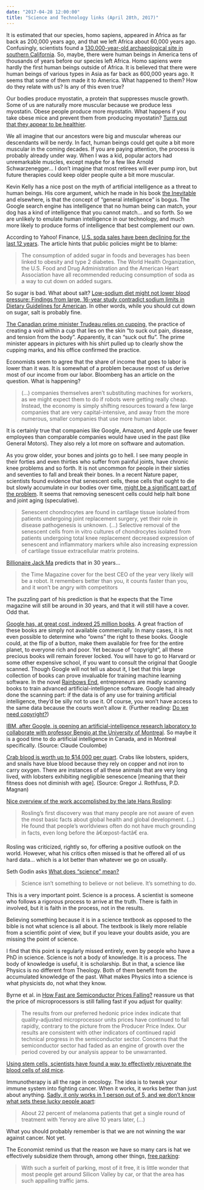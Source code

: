 ```yaml
---
date: "2017-04-28 12:00:00"
title: "Science and Technology links (April 28th, 2017)"
---
```




It is estimated that our species, homo sapiens, appeared in Africa as far back as 200,000 years ago, and that we left Africa about 60,000 years ago. Confusingly, scientists found a [130,000-year-old archaeological site in southern California](https://www.nature.com/nature/journal/v544/n7651/full/nature22065.html). So, maybe, there were human beings in America tens of thousands of years before our species left Africa. Homo sapiens were hardly the first human beings outside of Africa. It is believed that there were human beings of various types in Asia as far back as 600,000 years ago. It seems that some of them made it to America. What happened to them? How do they relate with us? Is any of this even true?

Our bodies produce myostatin, a protein that suppresses muscle growth. Some of us are naturally more muscular because we produce less myostatin. Obese people produce more myostatin. What happens if you take obese mice and prevent them from producing myostatin? [Turns out that they appear to be healthier](https://www.sciencedaily.com/releases/2017/04/170425153812.htm).

We all imagine that our ancestors were big and muscular whereas our descendants will be nerdy. In fact, human beings could get quite a bit more muscular in the coming decades. If you are paying attention, the process is probably already under way. When I was a kid, popular actors had unremarkable muscles, except maybe for a few like Arnold Schwarzenegger&hellip; I don&rsquo;t imagine that most retirees will ever pump iron, but future therapies could keep older people quite a bit more muscular.

Kevin Kelly has a nice post on the myth of artificial intelligence as a threat to human beings. His core argument, which he made in his book [the Inevitable](https://www.amazon.com/Inevitable-Understanding-Technological-Forces-Future/dp/0525428089/) and elsewhere, is that the concept of &ldquo;general intelligence&rdquo; is bogus. The Google search engine has intelligence that no human being can match, your dog has a kind of intelligence that you cannot match&hellip; and so forth. So we are unlikely to emulate human intelligence in our technology, and much more likely to produce forms of intelligence that best complement our own. 

According to Yahoo! Finance, [U.S. soda sales have been declining for the last 12 years](https://finance.yahoo.com/news/u-soda-sales-drops-12th-184208548.html). The article hints that public policies might be to blame:

> The consumption of added sugar in foods and beverages has been linked to obesity and type 2 diabetes. The World Health Organization, the U.S. Food and Drug Administration and the American Heart Association have all recommended reducing consumption of soda as a way to cut down on added sugars.


So sugar is bad. What about salt? [Low-sodium diet might not lower blood pressure: Findings from large, 16-year study contradict sodium limits in Dietary Guidelines for American](https://www.sciencedaily.com/releases/2017/04/170425124909.htm). In other words, while you should cut down on sugar, salt is probably fine.

[The Canadian prime minister Trudeau relies on cupping](http://news.nationalpost.com/health/justin-trudeau-uses-cupping-ancient-skin-therapy-popular-among-athletes-celebrities-photos-reveal), the practice of creating a void within a cup that lies on the skin &ldquo;to suck out pain, disease, and tension from the body&rdquo;. Apparently, it can &ldquo;suck out flu&rdquo;. The prime minister appears in pictures with his shirt pulled up to clearly show the cupping marks, and his office confirmed the practice. 

Economists seem to agree that the share of income that goes to labor is lower than it was. It is somewhat of a problem because most of us derive most of our income from our labor. Bloomberg has an article on the question. What is happening?

> (&hellip;) companies themselves aren&rsquo;t substituting machines for workers, as we might expect them to do if robots were getting really cheap. Instead, the economy is simply shifting resources toward a few large companies that are very capital-intensive, and away from the more numerous, smaller companies that use more human labor.


It is certainly true that companies like Google, Amazon, and Apple use fewer employees than comparable companies would have used in the past (like General Motors). They also rely a lot more on software and automation.

As you grow older, your bones and joints go to hell. I see many people in their forties and even thirties who suffer from painful joints, have chronic knee problems and so forth. It is not uncommon for people in their sixties and seventies to fall and break their bones. In a recent Nature paper, scientists found evidence that senescent cells, these cells that ought to die but slowly accumulate in our bodies over time, [might be a significant part of the problem](http://www.nature.com/nm/journal/vaop/ncurrent/full/nm.4324.html). It seems that removing senescent cells could help halt bone and joint aging (speculative).

> Senescent chondrocytes are found in cartilage tissue isolated from patients undergoing joint replacement surgery, yet their role in disease pathogenesis is unknown. (&hellip;) Selective removal of the senescent cells from in vitro cultures of chondrocytes isolated from patients undergoing total knee replacement decreased expression of senescent and inflammatory markers while also increasing expression of cartilage tissue extracellular matrix proteins. 


[Billionaire Jack Ma](http://www.cnbc.com/2017/04/24/jack-ma-robots-ai-internet-decades-of-pain.html) predicts that in 30 years&hellip;

>  the Time Magazine cover for the best CEO of the year very likely will be a robot. It remembers better than you, it counts faster than you, and it won&rsquo;t be angry with competitors


The puzzling part of his prediction is that he expects that the Time magazine will still be around in 30 years, and that it will still have a cover. Odd that.

[Google has, at great cost, indexed 25 million books](https://www.theatlantic.com/technology/archive/2017/04/the-tragedy-of-google-books/523320/). A great fraction of these books are simply not available commercially. In many cases, it is not even possible to determine who &ldquo;owns&rdquo; the right to these books. Google could, at the flip of a button, make them available for free for the entire planet, to everyone rich and poor. Yet because of &ldquo;copyright&rdquo;, all these precious books will remain forever locked. You will have to go to Harvard or some other expensive school, if you want to consult the original that Google scanned. Though Google will not tell us about it, I bet that this large collection of books can prove invaluable for training machine learning software. In the novel [Rainbows End](/lemire/blog/2015/09/04/revisiting-vernor-vinges-predictions-for-2025/), entrepreneurs are madly scanning books to train advanced artificial-intelligence software. Google had already done the scanning part: if the data is of any use for training artificial intelligence, they&rsquo;d be silly not to use it. Of course, you won&rsquo;t have access to the same data because the courts won&rsquo;t allow it. (Further reading: [Do we need copyright?](/lemire/blog/2012/03/22/do-we-need-copyright/))

[IBM, after Google, is opening an artificial-intelligence research laboratory to collaborate with professor Bengio at the University of Montreal](http://nouvelles.umontreal.ca/article/2017/04/20/ibm-ouvrira-un-laboratoire-a-montreal-pour-collaborer-avec-le-mila/). So maybe it is a good time to do artificial intelligence in Canada, and in Montreal specifically. (Source: Claude Coulombe)

[Crab blood is worth up to $14,000 per quart](http://www.popularmechanics.com/science/health/a26038/the-blood-of-the-crab/). Crabs like lobsters, spiders, and snails have blue blood because they rely on copper and not iron to carry oxygen. There are instances of all these animals that are very long lived, with lobsters exhibiting negligible senescence [meaning that their fitness does not diminish with age]. (Source: Gregor J. Rothfuss, P.D. Magnan)

[Nice overview of the work accomplished by the late Hans Rosling](http://blogs.bmj.com/bmj/2017/02/14/seeing-human-lives-in-spreadsheets-the-work-of-hans-rosling/):

> Rosling&rsquo;s first discovery was that many people are not aware of even the most basic facts about global health and global development. (&hellip;) He found that people&rsquo;s worldviews often do not have much grounding in facts, even long before the â€œpost-factâ€ era.


Rosling was criticized, rightly so, for offering a positive outlook on the world. However, what his critics often missed is that he offered all of us hard data&hellip; which is a lot better than whatever we go on usually.

Seth Godin asks [What does &ldquo;science&rdquo; mean?](http://sethgodin.typepad.com/seths_blog/2017/04/what-does-science-mean.html)

> Science isn&rsquo;t something to believe or not believe. It&rsquo;s something to do.


This is a very important point. Science is a process. A scientist is someone who follows a rigorous process to arrive at the truth. There is faith in involved, but it is faith in the process, not in the results.

Believing something because it is in a science textbook as opposed to the bible is not what science is all about. The textbook is likely more reliable from a scientific point of view, but if you leave your doubts aside, you are missing the point of science.

I find that this point is regularly missed entirely, even by people who have a PhD in science. Science is not a body of knowledge. It is a process. The body of knowledge is useful, it is scholarship. But in that, a science like Physics is no different from Theology. Both of them benefit from the accumulated knowledge of the past. What makes Physics into a science is what physicists do, not what they know.

Byrne et al. in [How Fast are Semiconductor Prices Falling?](http://onlinelibrary.wiley.com/doi/10.1111/roiw.12308/abstract?campaign=wolearlyview) reassure us that the price of microprocessors is still falling fast if you adjust for quality:

> The results from our preferred hedonic price index indicate that quality-adjusted microprocessor units prices have continued to fall rapidly, contrary to the picture from the Producer Price Index. Our results are consistent with other indicators of continued rapid technical progress in the semiconductor sector. Concerns that the semiconductor sector had faded as an engine of growth over the period covered by our analysis appear to be unwarranted.



[Using stem cells, scientists have found a way to effectively rejuvenate the blood cells of old mice](https://www.nature.com/articles/ncomms14533).

Immunotherapy is all the rage in oncology. The idea is to tweak your immune system into fighting cancer. When it works, it works better than just about anything. [Sadly, it only works in 1 person out of 5, and we don&rsquo;t know what sets these lucky people apart](https://www.technologyreview.com/s/604086/immunotherapy-pioneer-james-allison-has-unfinished-business-with-cancer/):

> About 22 percent of melanoma patients that get a single round of treatment with Yervoy are alive 10 years later, (&hellip;)


What you should probably remember is that we are not winning the war against cancer. Not yet.

The Economist remind us that the reason we have so many cars is hat we effectively subsidize them through, among other things, [free parking](http://www.economist.com/news/briefing/21720269-dont-let-people-park-free-how-not-create-traffic-jams-pollution-and-urban-sprawl):

> With such a surfeit of parking, most of it free, it is little wonder that most people get around Silicon Valley by car, or that the area has such appalling traffic jams.


